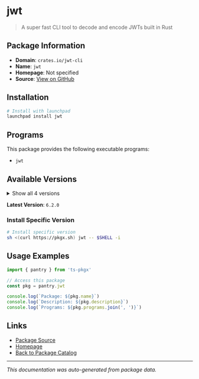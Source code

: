 # jwt

> A super fast CLI tool to decode and encode JWTs built in Rust

## Package Information

- **Domain**: `crates.io/jwt-cli`
- **Name**: `jwt`
- **Homepage**: Not specified
- **Source**: [View on GitHub](https://github.com/pkgxdev/pantry/tree/main/projects/crates.io/jwt-cli/package.yml)

## Installation

```bash
# Install with launchpad
launchpad install jwt
```

## Programs

This package provides the following executable programs:

- `jwt`

## Available Versions

<details>
<summary>Show all 4 versions</summary>

- `6.2.0`, `6.1.1`, `6.1.0`, `6.0.0`

</details>

**Latest Version**: `6.2.0`

### Install Specific Version

```bash
# Install specific version
sh <(curl https://pkgx.sh) jwt -- $SHELL -i
```

## Usage Examples

```typescript
import { pantry } from 'ts-pkgx'

// Access this package
const pkg = pantry.jwt

console.log(`Package: ${pkg.name}`)
console.log(`Description: ${pkg.description}`)
console.log(`Programs: ${pkg.programs.join(', ')}`)
```

## Links

- [Package Source](https://github.com/pkgxdev/pantry/tree/main/projects/crates.io/jwt-cli/package.yml)
- [Homepage](#)
- [Back to Package Catalog](../../package-catalog.md)

---

*This documentation was auto-generated from package data.*
